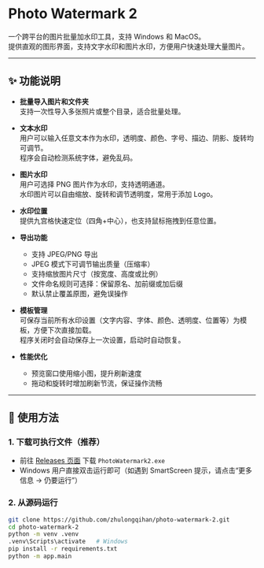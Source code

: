 # Photo Watermark 2

一个跨平台的图片批量加水印工具，支持 Windows 和 MacOS。  
提供直观的图形界面，支持文字水印和图片水印，方便用户快速处理大量图片。

---

## ✨ 功能说明

- **批量导入图片和文件夹**  
  支持一次性导入多张照片或整个目录，适合批量处理。

- **文本水印**  
  用户可以输入任意文本作为水印，透明度、颜色、字号、描边、阴影、旋转均可调节。  
  程序会自动检测系统字体，避免乱码。

- **图片水印**  
  用户可选择 PNG 图片作为水印，支持透明通道。  
  水印图片可以自由缩放、旋转和调节透明度，常用于添加 Logo。

- **水印位置**  
  提供九宫格快速定位（四角+中心），也支持鼠标拖拽到任意位置。

- **导出功能**  
  - 支持 JPEG/PNG 导出  
  - JPEG 模式下可调节输出质量（压缩率）  
  - 支持缩放图片尺寸（按宽度、高度或比例）  
  - 文件命名规则可选择：保留原名、加前缀或加后缀  
  - 默认禁止覆盖原图，避免误操作

- **模板管理**  
  可保存当前所有水印设置（文字内容、字体、颜色、透明度、位置等）为模板，方便下次直接加载。  
  程序关闭时会自动保存上一次设置，启动时自动恢复。

- **性能优化**  
  - 预览窗口使用缩小图，提升刷新速度  
  - 拖动和旋转时增加刷新节流，保证操作流畅

---

## 🚀 使用方法

### 1. 下载可执行文件（推荐）
- 前往 [Releases 页面](https://github.com/zhulongqihan/photo-watermark-2/releases/latest) 下载 `PhotoWatermark2.exe`  
- Windows 用户直接双击运行即可（如遇到 SmartScreen 提示，请点击“更多信息 → 仍要运行”）

### 2. 从源码运行
```bash
git clone https://github.com/zhulongqihan/photo-watermark-2.git
cd photo-watermark-2
python -m venv .venv
.venv\Scripts\activate   # Windows
pip install -r requirements.txt
python -m app.main